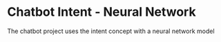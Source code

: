 # Chatbot Intent - Neural Network

The chatbot project uses the intent concept with a neural network model
